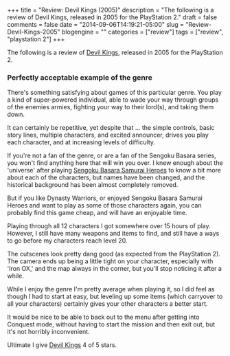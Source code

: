 +++
title = "Review: Devil Kings (2005)"
description = "The following is a review of Devil Kings, released in 2005 for the PlayStation 2."
draft = false
comments = false
date = "2014-09-06T14:19:21-05:00"
slug = "Review-Devil-Kings-2005"
blogengine = ""
categories = ["review"]
tags = ["review", "playstation 2"]
+++

<div class="note"><p>The following is a review of <a href="http://www.amazon.com/dp/B000A8NXCO?tag=strivinglifen-20" rel="external">Devil Kings</a>, released in 2005 for the PlayStation 2.</p></div>

<h3>Perfectly acceptable example of the genre</h3>

<p>There's something satisfying about games of this particular genre. You play a kind of super-powered individual, able to wade your way through groups of the enemies armies, fighting your way to their lord(s), and taking them down.</p>

<p>It can certainly be repetitive, yet despite that ... the simple controls, basic story lines, multiple characters, and excited announcer, drives you play each character, and at increasing levels of difficulty.</p>

<p>If you're not a fan of the genre, or are a fan of the Sengoku Basara series, you won't find anything here that will win you over. I knew enough about the 'universe' after playing <a href="http://www.amazon.com/dp/B002X9KYFW?tag=strivinglifen-20" rel="external">Sengoku Basara Samurai Heroes</a> to know a bit more about each of the characters, but names have been changed, and the historical background has been almost completely removed.</p>

<p>But if you like Dynasty Warriors, or enjoyed Sengoku Basara Samurai Heroes and want to play as some of those characters again, you can probably find this game cheap, and will have an enjoyable time.</p>

<p>Playing through all 12 characters I got somewhere over 15 hours of play. However, I still have many weapons and items to find, and still have a ways to go before my characters reach level 20.</p>

<p>The cutscenes look pretty dang good (as expected from the PlayStation 2). The camera ends up being a little tight on your character, especially with 'Iron OX,' and the map always in the corner, but you'll stop noticing it after a while.</p>

<p>While I enjoy the genre I'm pretty average when playing it, so I did feel as though I had to start at easy, but leveling up some items (which carryover to all your characters) certainly gives your other characters a better start.</p>

<p>It would be nice to be able to back out to the menu after getting into Conquest mode, without having to start the mission and then exit out, but it's not horribly inconvenient.</p>

<p>Ultimate I give <a href="http://www.amazon.com/dp/B000A8NXCO?tag=strivinglifen-20" rel="external">Devil Kings</a> 4 of 5 stars.</p>
